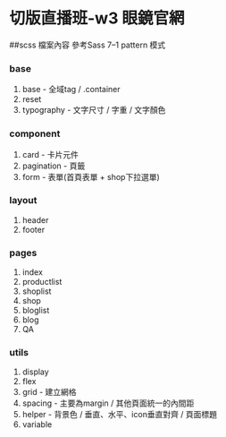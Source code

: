 # 切版直播班-w3 眼鏡官網

##scss 檔案內容
參考Sass 7–1 pattern 模式

### base

1. base - 全域tag / .container
2. reset
3. typography - 文字尺寸 / 字重 / 文字顏色

### component

1. card - 卡片元件
2. pagination - 頁籤
3. form - 表單(首頁表單 + shop下拉選單)

### layout

1. header
2. footer

### pages

1. index
2. productlist
3. shoplist
4. shop
5. bloglist
6. blog
7. QA

### utils

1. display 
2. flex 
3. grid - 建立網格
4. spacing - 主要為margin / 其他頁面統一的內間距
5. helper - 背景色 / 垂直、水平、icon垂直對齊 / 頁面標題
6. variable
